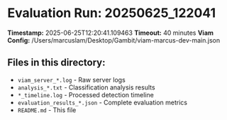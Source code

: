 # Evaluation Run: 20250625_122041

**Timestamp:** 2025-06-25T12:20:41.109463
**Timeout:** 40 minutes
**Viam Config:** /Users/marcuslam/Desktop/Gambit/viam-marcus-dev-main.json

## Files in this directory:
- `viam_server_*.log` - Raw server logs
- `analysis_*.txt` - Classification analysis results
- `*_timeline.log` - Processed detection timeline
- `evaluation_results_*.json` - Complete evaluation metrics
- `README.md` - This file
